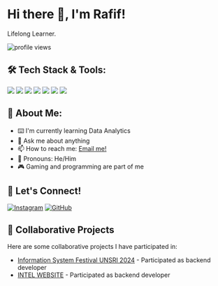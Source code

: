 # Hi there 👋, I'm Rafif!

Lifelong Learner.

<p align="left"> 
  <img src="https://komarev.com/ghpvc/?username=yourusername&label=Profile%20views&color=0e75b6&style=flat" alt="profile views" />
</p>

## 🛠️ Tech Stack & Tools:
<p>
  <!-- IDEs -->
  <img src="https://img.shields.io/badge/Visual_Studio_Code-0078D4?style=for-the-badge&logo=visual%20studio%20code&logoColor=white" />
  <img src="https://img.shields.io/badge/PyCharm-000000.svg?&style=for-the-badge&logo=PyCharm&logoColor=white" />
  <img src="https://img.shields.io/badge/NetBeansIDE-1B6AC6?style=for-the-badge&logo=apache%20netbeans%20ide&logoColor=white" />
  <img src="https://img.shields.io/badge/Eclipse-2C2255?style=for-the-badge&logo=eclipse&logoColor=white" />
  
  <!-- Version Control -->
  <img src="https://img.shields.io/badge/GIT-E44C30?style=for-the-badge&logo=git&logoColor=white" />
  
  <!-- Databases -->
  <img src="https://img.shields.io/badge/MySQL-005C84?style=for-the-badge&logo=mysql&logoColor=white" />
  
  <!-- Web Server -->
  <img src="https://img.shields.io/badge/Nginx-009639?style=for-the-badge&logo=nginx&logoColor=white" />
</p>

## 🚀 About Me:
- ⌨️ I'm currently learning Data Analytics  
- 💬 Ask me about anything  
- 📫 How to reach me: [Email me!](mailto:rafif180507@gmail.com)  
- 🌈 Pronouns: He/Him  
- 🎮 Gaming and programming are part of me  

## 🤝 Let's Connect!
[![Instagram](https://img.shields.io/badge/Instagram-%40mrafifar_-E4405F?logo=instagram)](https://www.instagram.com/mrafifar_/)
[![GitHub](https://img.shields.io/badge/GitHub-goonesmile-181717?logo=github)](https://github.com/goonesmile)

## 👥 Collaborative Projects
Here are some collaborative projects I have participated in:

- [Information System Festival UNSRI 2024](https://github.com/NicolausOwen/Sifest2024) - Participated as backend developer  
- [INTEL WEBSITE](https://github.com/Apriansyahwp769/INTEL-WEB) - Participated as backend developer    
